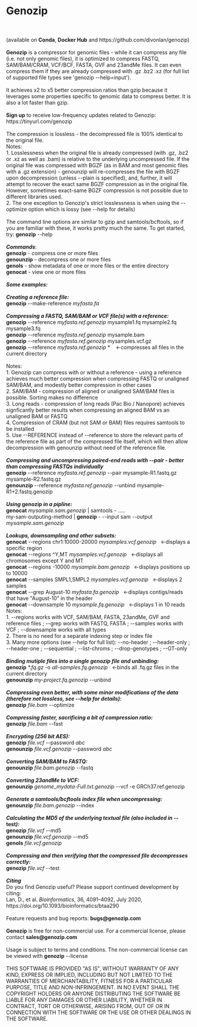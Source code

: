<!DOCTYPE html>
<!--                                                                                                      -->
<!-- README.md                                                                                            -->
<!-- Copyright (C) 2019-2020 Divon Lan <divon@genozip.com>                                                -->
<!-- Please see terms and conditions in the files LICENSE.non-commercial.txt and LICENSE.commercial.txt   -->
<!--                                                                                                      -->
<!-- This file needs to be compliant to both Markdown and HTML. It is:                                    -->
<!-- 1. rendered as README.md by github                                                                   -->
<!-- 2. copied as HTML to the Mac installer                                                               -->
<!-- 3. copied into meta.yaml, after removing all the HTML stuff                                          -->
<!-- 4. rendered as README.md in Docker Hub                                                               -->
<!-- 5. converted to Markdown and embedded in conda/README.template.md to generate conda feedstock README -->
<!--                                                                                                      -->
<!-- To preview in Visual Studio Code: Ctrl+Shift+V with the "HTML Preview" extension                     -->
<h1>Genozip</h1><br>
<br>
(available on <b>Conda</b>, <b>Docker Hub</b> and https://github.com/divonlan/genozip)<br>
<br>
<b>Genozip</b> is a compressor for genomic files - while it can compress any file (i.e. not only genomic files), it is optimized to compress FASTQ, SAM/BAM/CRAM, VCF/BCF, FASTA, GVF and 23andMe files. It can even compress them if they are already compressed with .gz .bz2 .xz (for full list of supported file types see 'genozip --help=input').<br>
<br>
It achieves x2 to x5 better compression ratios than gzip because it leverages some properties specific to genomic data to compress better. It is also a lot faster than gzip.<br>
<br>
<b>Sign up</b> to receive low-frequency updates related to Genozip: https://tinyurl.com/genozip<br>
<br>
The compression is lossless - the decompressed file is 100% identical to the original file.<br>
Notes: <br>
1. Losslessness when the original file is already compressed (with .gz, .bz2 or .xz as well as .bam) is relative to the underlying uncompressed file. If the original file was compressed with BGZF (as in BAM and most genomic files with a .gz extension) - genounzip will re-compresses the file with BGZF upon decompression (unless --plain is specified), and, further, it will attempt to recover the exact same BGZF compression as in the original file. However, sometimes exact-same BGZF compression is not possible due to different libraries used.<br>
2. The one exception to Genozip's strict losslessness is when using the --optimize option which is lossy (see --help for details)<br>
<br>
The command line options are similar to gzip and samtools/bcftools, so if you are familiar with these, it works pretty much the same. To get started, try: <b>genozip</b> --help<br>
<br>
<b><i>Commands</i></b>: <br>
<b>genozip</b>   - compress one or more files <br>
<b>genounzip</b> - decompress one or more files <br>
<b>genols</b>    - show metadata of one or more files or the entire directory <br>
<b>genocat</b>   - view one or more files <br>
<br>
<b><i>Some examples:</i></b><br>
<br>
<b><i>Creating a reference file:</i></b><br>
<b>genozip</b> --make-reference <i>myfasta.fa</i><br>
<br>
<b><i>Compressing a FASTQ, SAM/BAM or VCF file(s) with a reference:</i></b><br>
<b>genozip</b> --reference <i>myfasta.ref.genozip</i> mysample1.fq mysample2.fq mysample3.fq<br>
<b>genozip</b> --reference <i>myfasta.ref.genozip</i> mysample.bam<br>
<b>genozip</b> --reference <i>myfasta.ref.genozip</i> mysamples.vcf.gz<br>
<b>genozip</b> --reference <i>myfasta.ref.genozip</i> *  &nbsp&nbsp&nbsp←compresses all files in the current directory<br>
<br>
Notes:<br>
1. Genozip can compress with or without a reference - using a reference achieves much better compression when compressing FASTQ or unaligned SAM/BAM, and modestly better compression in other cases<br>
2. SAM/BAM - compression of aligned or unaligned SAM/BAM files is possible. Sorting makes no difference<br>
3. Long reads - compression of long reads (Pac Bio / Nanopore) achieves signficantly better results when compressing an aligned BAM vs an unaligned BAM or FASTQ<br>
4. Compression of CRAM (but not SAM or BAM) files requires samtools to be installed<br>
5. Use --REFERENCE instead of --reference to store the relevant parts of the reference file as part of the compressed file itself, which will then allow decompression with genounzip without need of the reference file.<br>
<br>
<b><i>Compressing and uncompressing paired-end reads with --pair - better than compressing FASTQs individually</i></b><br>
<b>genozip</b> --reference <i>myfasta.ref.genozip</i> --pair mysample-R1.fastq.gz mysample-R2.fastq.gz<br>
<b>genounzip</b> --reference <i>myfasta.ref.genozip</i> --unbind mysample-R1+2.fastq.genozip<br>
<br>
<b><i>Using</i> genozip <i>in a pipline:</i></b><br>
<b>genocat</b> <i>mysample.sam.genozip</i> | samtools - .....<br>
my-sam-outputing-method | <b>genozip</b> - --input sam --output <i>mysample.sam.genozip</i><br>
<br>
<b><i>Lookups, downsampling and other subsets:</i></b><br>
<b>genocat</b> --regions chr1:10000-20000 <i>mysamples.vcf.genozip</i>&nbsp&nbsp&nbsp←displays a specific region<br>
<b>genocat</b> --regions ^Y,MT <i>mysamples.vcf.genozip</i>&nbsp&nbsp&nbsp←displays all chromosomes except Y and MT<br>
<b>genocat</b> --regions -10000 <i>mysample.bam.genozip</i>&nbsp&nbsp&nbsp←displays positions up to 10000<br>
<b>genocat</b> --samples SMPL1,SMPL2 <i>mysamples.vcf.genozip</i>&nbsp&nbsp&nbsp←displays 2 samples<br>
<b>genocat</b> --grep August-10 <i>myfasta.fa.genozip</i>&nbsp&nbsp&nbsp←displays contigs/reads that have "August-10" in the header<br>
<b>genocat</b> --downsample 10 <i>mysample.fq.genozip</i>&nbsp&nbsp&nbsp←displays 1 in 10 reads<br>
Notes:<br>
1. --regions works with VCF, SAM/BAM, FASTA, 23andMe, GVF and reference files ; --grep works with FASTQ, FASTA ; --samples works with VCF ; --downsample works with all types<br>
2. There is no need for a separate indexing step or index file<br>
3. Many more options (see --help for full list): --no-header ; --header-only ; --header-one ; --sequential ; --list-chroms ; --drop-genotypes ; --GT-only<br>
<br>
<b><i>Binding mutiple files into a single genozip file and unbinding:</i></b><br>
<b>genozip</b> <i>*.fq.gz</i> -o <i>all-samples.fq.genozip</i>&nbsp&nbsp&nbsp←binds all .fq.gz files in the current directory<br>
<b>genounzip</b> <i>my-project.fq.genozip</i> --unbind <br>
<br>
<b><i>Compressing even better, with some minor modifications of the data (therefore not lossless, see --help for details):</i></b><br>
<b>genozip</b> <i>file.bam</i> --optimize <br>
<br>
<b><i>Compressing faster, sacrificing a bit of compression ratio:</i></b><br>
<b>genozip</b> <i>file.bam</i> --fast <br>
<br>
<b><i>Encrypting (256 bit AES):</i></b><br>
<b>genozip</b> <i>file.vcf</i> --password <i>abc</i> <br>
<b>genounzip</b> <i>file.vcf.genozip</i> --password <i>abc</i> <br>
<br>
<b><i>Converting SAM/BAM to FASTQ:</i></b><br>
<b>genounzip</b> <i>file.bam.genozip</i> --fastq<br>
<br>
<b><i>Converting 23andMe to VCF:</i></b><br>
<b>genounzip</b> <i>genome_mydata-Full.txt.genozip</i> --vcf -e GRCh37.ref.genozip<br>
<br>
<b><i>Generate a samtools/bcftools index file when uncompressing:</i></b><br>
<b>genounzip</b> <i>file.bam.genozip</i> --index<br>
<br>
<b><i>Calculating the MD5 of the underlying textual file (also included in </i>--test<i>):</i></b><br>
<b>genozip</b> <i>file.vcf</i> --md5 <br>
<b>genounzip</b> <i>file.vcf.genozip</i> --md5 <br>
<b>genols</b> <i>file.vcf.genozip</i><br>
<br>
<b><i>Compressing and then verifying that the compressed file decompresses correctly:</i></b><br>
<b>genozip</b> <i>file.vcf</i> --test <br>
<br>
<b><i>Citing</i></b><br>
Do you find Genozip useful? Please support continued development by citing:<br>
Lan, D., et al. <i>Bioinformatics</i>, 36, 4091–4092, July 2020, https://doi.org/10.1093/bioinformatics/btaa290<br>
<br> 
Feature requests and bug reports: <b>bugs@genozip.com</b> <br>
<br>
<b>Genozip</b> is free for non-commercial use. For a commercial license, please contact <b>sales@genozip.com</b> <br>
<br>
Usage is subject to terms and conditions. The non-commercial license can be viewed with <b>genozip</b> --license<br>
<br>
THIS SOFTWARE IS PROVIDED "AS IS", WITHOUT WARRANTY OF ANY KIND, EXPRESS OR IMPLIED, INCLUDING BUT NOT LIMITED TO THE WARRANTIES OF MERCHANTABILITY, FITNESS FOR A PARTICULAR PURPOSE, TITLE AND NON-INFRINGEMENT. IN NO EVENT SHALL THE COPYRIGHT HOLDERS OR ANYONE DISTRIBUTING THE SOFTWARE BE LIABLE FOR ANY DAMAGES OR OTHER LIABILITY, WHETHER IN CONTRACT, TORT OR OTHERWISE, ARISING FROM, OUT OF OR IN CONNECTION WITH THE SOFTWARE OR THE USE OR OTHER DEALINGS IN THE SOFTWARE.<br>
